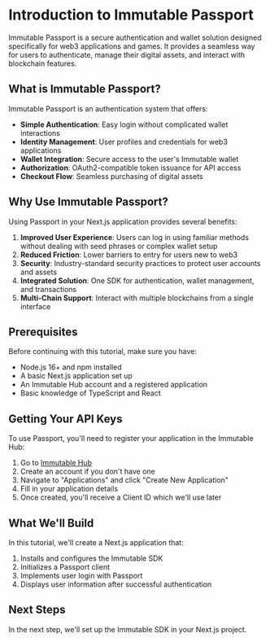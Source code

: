 # Introduction to Immutable Passport

Immutable Passport is a secure authentication and wallet solution designed specifically for web3 applications and games. It provides a seamless way for users to authenticate, manage their digital assets, and interact with blockchain features.

## What is Immutable Passport?

Immutable Passport is an authentication system that offers:

- **Simple Authentication**: Easy login without complicated wallet interactions
- **Identity Management**: User profiles and credentials for web3 applications
- **Wallet Integration**: Secure access to the user's Immutable wallet
- **Authorization**: OAuth2-compatible token issuance for API access
- **Checkout Flow**: Seamless purchasing of digital assets

## Why Use Immutable Passport?

Using Passport in your Next.js application provides several benefits:

1. **Improved User Experience**: Users can log in using familiar methods without dealing with seed phrases or complex wallet setup
2. **Reduced Friction**: Lower barriers to entry for users new to web3
3. **Security**: Industry-standard security practices to protect user accounts and assets
4. **Integrated Solution**: One SDK for authentication, wallet management, and transactions
5. **Multi-Chain Support**: Interact with multiple blockchains from a single interface

## Prerequisites

Before continuing with this tutorial, make sure you have:

- Node.js 16+ and npm installed
- A basic Next.js application set up
- An Immutable Hub account and a registered application
- Basic knowledge of TypeScript and React

## Getting Your API Keys

To use Passport, you'll need to register your application in the Immutable Hub:

1. Go to [Immutable Hub](https://hub.immutable.com/)
2. Create an account if you don't have one
3. Navigate to "Applications" and click "Create New Application"
4. Fill in your application details
5. Once created, you'll receive a Client ID which we'll use later

## What We'll Build

In this tutorial, we'll create a Next.js application that:

1. Installs and configures the Immutable SDK
2. Initializes a Passport client
3. Implements user login with Passport
4. Displays user information after successful authentication

## Next Steps

In the next step, we'll set up the Immutable SDK in your Next.js project. 